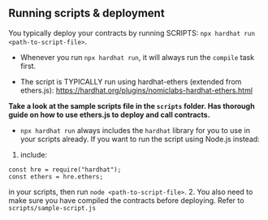 ## Running scripts & deployment

You typically deploy your contracts by running SCRIPTS: `npx hardhat run <path-to-script-file>`.

- Whenever you run `npx hardhat run`, it will always run the `compile` task first.

- The script is TYPICALLY run using hardhat-ethers (extended from ethers.js): https://hardhat.org/plugins/nomiclabs-hardhat-ethers.html

**Take a look at the sample scripts file in the `scripts` folder. Has thorough guide on how to use ethers.js to deploy and call contracts.**

- `npx hardhat run` always includes the `hardhat` library for you to use in your scripts already. If you want to run the script using Node.js instead:

1.  include:

```
const hre = require("hardhat");
const ethers = hre.ethers;
```

in your scripts, then run `node <path-to-script-file>`. 2. You also need to make sure you have compiled the contracts before deploying. Refer to `scripts/sample-script.js`
